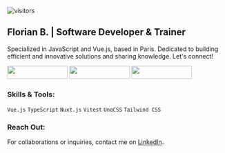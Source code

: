 ![visitors](https://visitor-badge.laobi.icu/badge?page_id=BFlorian91&right_color=%234FC08D)


## Florian B. | Software Developer & Trainer

Specialized in JavaScript and Vue.js, based in Paris. Dedicated to building efficient and innovative solutions and sharing knowledge. Let's connect!

<a href="https://www.linkedin.com/in/florianbeaumont/"><img src="https://img.shields.io/badge/LinkedIn-%230077B5.svg?&style=for-the-badge&logo=linkedin&logoColor=white&labelColor=4FC08D&color=4FC08D" width="140" height="30" /></a> <a href="https://twitter.com/florianbx"><img src="https://img.shields.io/badge/Twitter-1DA1F2.svg?&style=for-the-badge&logo=twitter&logoColor=white&labelColor=4FC08D&color=4FC08D" width="140" height="30" /></a>
<a href="https://www.instagram.com/fb.visual/"><img src="https://img.shields.io/badge/Instagram-E4405F.svg?&style=for-the-badge&logo=instagram&logoColor=white&labelColor=4FC08D&color=4FC08D" width="140" height="30" /></a>


### Skills & Tools:

`Vue.js` `TypeScript` `Nuxt.js` `Vitest` `UnoCSS` `Tailwind CSS`

### Reach Out:

For collaborations or inquiries, contact me on [LinkedIn](https://www.linkedin.com/in/florianbeaumont/).

<!--
![GitHub Profile Summary](https://camo.githubusercontent.com/27cbec9b25097fb65dca0d68b4728fb08bba392263f4dd4e98f514bdcf76ad9a/68747470733a2f2f6769746875622d70726f66696c652d73756d6d6172792d63617264732e76657263656c2e6170702f6170692f63617264732f70726f66696c652d64657461696c733f757365726e616d653d42466c6f7269616e3931267468656d653d6461726b)
-->
<!-- ![Metrics](/github-metrics.svg) -->
